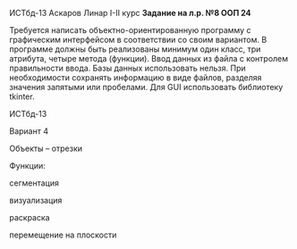 ИСТбд-13 Аскаров Линар I-II курс
**Задание на л.р. №8 ООП 24**

Требуется написать объектно-ориентированную программу с графическим интерфейсом в соответствии со своим вариантом. 
В программе должны быть реализованы минимум один класс, три атрибута, четыре метода (функции). 
Ввод данных из файла с контролем правильности ввода. 
Базы данных использовать нельзя. При необходимости сохранять информацию в виде файлов, разделяя значения запятыми или пробелами. 
Для GUI использовать библиотеку tkinter.

ИСТбд-13

Вариант 4

Объекты – отрезки

Функции:	

сегментация

визуализация

раскраска

перемещение на плоскости
